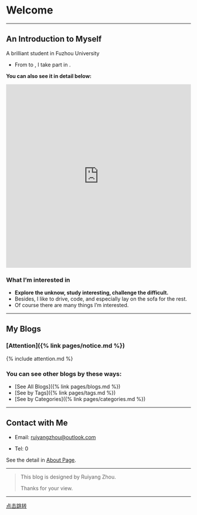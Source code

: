 <span id="jump"> </span>

# Welcome

------

## An Introduction to Myself

A brilliant student in Fuzhou University

- From to , I take part in .

**You can also see it in detail below:**


<iframe width="760px" height="500px" src="https://sway.office.com/s/fVfcBAKtNjWBf4rH/embed" frameborder="0" marginheight="0" marginwidth="0" max-width="100%" sandbox="allow-forms allow-modals allow-orientation-lock allow-popups allow-same-origin allow-scripts" scrolling="no" style="border: none; max-width: 100%; max-height: 100vh" allowfullscreen mozallowfullscreen msallowfullscreen webkitallowfullscreen></iframe>

### What I’m interested in

- **Explore the unknow, study interesting, challenge the difficult.**
- Besides, I like to drive, code, and especially lay on the sofa for the rest.
- Of course there are many things I’m interested.

------

## My Blogs

### [Attention]({% link pages/notice.md %})

{% include attention.md %}



### You can see other blogs **by these ways**:

- [See All Blogs]({% link pages/blogs.md %})
- [See by Tags]({% link pages/tags.md %})
- [See by Categories]({% link pages/categories.md %})


------

## Contact with Me

- Email: [ruiyangzhou@outlook.com](ruiyangzhou@outlook.com)

- Tel: 0

See the detail in [About Page](https://fentaniao.github.io/about.html).

------

> This blog is designed by Ruiyang Zhou.
>
> Thanks for your view.

------

[点击跳转](#jump)